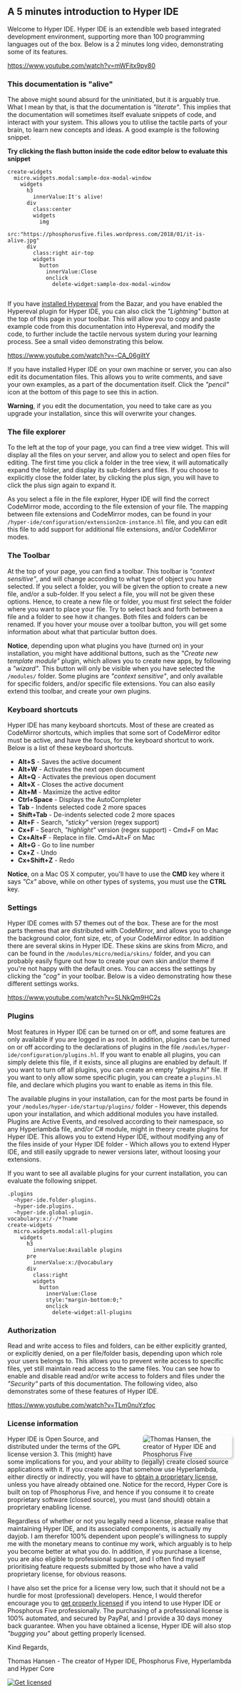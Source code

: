 ## A 5 minutes introduction to Hyper IDE

Welcome to Hyper IDE. Hyper IDE is an extendible web based integrated development environment, supporting more than
100 programming languages out of the box. Below is a 2 minutes long video, demonstrating some of its features.

https://www.youtube.com/watch?v=mWFitx9py80

### This documentation is "alive"

The above might sound absurd for the uninitiated, but it is arguably true. What I mean by that, is that the
documentation is _"literate"_. This implies that the documentation will sometimes itself evaluate snippets of code,
and interact with your system. This allows you to utilise the tactile parts of your brain, to learn new concepts 
and ideas. A good example is the following snippet.

**Try clicking the flash button inside the code editor below to evaluate this snippet**

```hyperlambda-snippet
create-widgets
  micro.widgets.modal:sample-dox-modal-window
    widgets
      h3
        innerValue:It's alive!
      div
        class:center
        widgets
          img
            src:"https://phosphorusfive.files.wordpress.com/2018/01/it-is-alive.jpg"
      div
        class:right air-top
        widgets
          button
            innerValue:Close
            onclick
              delete-widget:sample-dox-modal-window


```

If you have [installed Hypereval](/bazar?app=hypereval) from the Bazar, and you have enabled the Hypereval plugin for Hyper IDE,
you can also click the _"Lightning"_ button at the top of this page in your toolbar. This will allow you to copy and paste
example code from this documentation into Hypereval, and modify the code, to further include the tactile nervous system during your 
learning process. See a small video demonstrating this below.

https://www.youtube.com/watch?v=-CA_06giItY

If you have installed Hyper IDE on your own machine or server, you can also edit its documentation files. This allows you
to write comments, and save your own examples, as a part of the documentation itself. Click the _"pencil"_ icon at the
bottom of this page to see this in action.

**Warning**, if you edit the documentation, you need to take care as you upgrade your installation, since this will
overwrite your changes.

### The file explorer

To the left at the top of your page, you can find a tree view widget. This will display all the files on your server, 
and allow you to select and open files for editing. The first time you click a folder in the tree view, it will 
automatically expand the folder, and display its sub-folders and files. If you choose to explicitly close
the folder later, by clicking the plus sign, you will have to click the plus sign again to expand it.

As you select a file in the file explorer, Hyper IDE will find the correct CodeMirror mode, according to the file 
extension of your file. The mapping between file extensions and CodeMirror modes, can be found 
in your `/hyper-ide/configuration/extension2cm-instance.hl` file, and you can edit this file to add support for
additional file extensions, and/or CodeMirror modes.

### The Toolbar

At the top of your page, you can find a toolbar. This toolbar is _"context sensitive"_, and will change
according to what type of object you have selected. If you select a folder, you will be given the option to
create a new file, and/or a sub-folder. If you select a file, you will not be given these options. Hence,
to create a new file or folder, you must first select the folder where you want to place your file.
Try to select back and forth between a file and a folder to see how it changes. Both files and folders
can be renamed. If you hover your mouse over a toolbar button, you will get some information about what 
that particular button does.

**Notice**, depending upon what plugins you have (turned on) in your installation, you might
have additional buttons, such as the _"Create new template module"_ plugin, which allows you to create
new apps, by following a _"wizard"_. This button will only be visible when you have selected the `/modules/` 
folder. Some plugins are _"context sensitive"_, and only available for
specific folders, and/or specific file extensions. You can also easily extend this toolbar, and create
your own plugins.

### Keyboard shortcuts

Hyper IDE has many keyboard shortcuts. Most of these are created as CodeMirror shortcuts, which implies that
some sort of CodeMirror editor must be active, and have the focus, for the keyboard shortcut to work.
Below is a list of these keyboard shortcuts.

* __Alt+S__ - Saves the active document
* __Alt+W__ - Activates the next open document
* __Alt+Q__ - Activates the previous open document
* __Alt+X__ - Closes the active document
* __Alt+M__ - Maximize the active editor
* __Ctrl+Space__ - Displays the AutoCompleter
* __Tab__ - Indents selected code 2 more spaces
* __Shift+Tab__ - De-indents selected code 2 more spaces
* __Alt+F__ - Search, _"sticky"_ version (regex support)
* __Cx+F__ - Search, _"highlight"_ version (regex support) - Cmd+F on Mac
* __Cx+Alt+F__ - Replace in file. Cmd+Alt+F on Mac
* __Alt+G__ - Go to line number
* __Cx+Z__ - Undo
* __Cx+Shift+Z__ - Redo

**Notice**, on a Mac OS X computer, you'll have to use the **CMD** key where it says _"Cx"_ above, while on other
types of systems, you must use the **CTRL** key.

### Settings

Hyper IDE comes with 57 themes out of the box. These are for the most parts themes that are distributed with
CodeMirror, and allows you to change the background color, font size, etc, of your CodeMirror editor. In addition there
are several skins in Hyper IDE. These skins are skins from Micro, and can be found in the `/modules/micro/media/skins/`
folder, and you can probably easily figure out how to create your own skin and/or theme if you're not happy with the
default ones. You can access the settings by clicking the _"cog"_ in your toolbar. Below is a video demonstrating
how these different settings works.

https://www.youtube.com/watch?v=SLNkQm9HC2s

### Plugins

Most features in Hyper IDE can be turned on or off, and some features are only available if you are logged in
as root. In addition, plugins can be turned on or off according to the declarations of plugins in the 
file `/modules/hyper-ide/configuration/plugins.hl`. If you want to enable all plugins, you can simply delete this file,
if it exists, since all plugins are enabled by default. If you want to turn off all plugins, you can
create an empty _"plugins.hl"_ file. If you want to only allow some specific plugin, you can create a `plugins.hl` file,
and declare which plugins you want to enable as items in this file.

The available plugins in your installation, can for the most parts be found in your `/modules/hyper-ide/startup/plugins/` 
folder - However, this depends upon your installation, and which additional modules you have installed. Plugins are 
Active Events, and resolved according to their namespace, so any Hyperlambda file, and/or C# module, might in theory 
create plugins for Hyper IDE. This allows you to extend Hyper IDE, without modifying any of the files inside of your 
Hyper IDE folder - Which allows you to extend Hyper IDE, and still easily upgrade to newer versions later, 
without loosing your extensions.

If you want to see all available plugins for your current installation, you can evaluate the following snippet.

```hyperlambda-snippet
.plugins
  ~hyper-ide.folder-plugins.
  ~hyper-ide.plugins.
  ~hyper-ide.global-plugin.
vocabulary:x:/-/*?name
create-widgets
  micro.widgets.modal:all-plugins
    widgets
      h3
        innerValue:Available plugins
      pre
        innerValue:x:/@vocabulary
      div
        class:right
        widgets
          button
            innerValue:Close
            style:"margin-bottom:0;"
            onclick
              delete-widget:all-plugins
```

### Authorization

Read and write access to files and folders, can be either explicitly granted, or explicitly denied, on a per 
file/folder basis, depending upon which role your users belongs to. This allows you to prevent write access 
to specific files, yet still maintain read access to the same files. You can see how to enable and disable 
read and/or write access to folders and files under the _"Security"_ parts of this documentation.
The following video, also demonstrates some of these features of Hyper IDE.

https://www.youtube.com/watch?v=TLm0nuYzfoc

### License information

<img src="https://phosphorusfive.files.wordpress.com/2017/12/thomas-hansen.jpg" style="float:right;margin-left:3rem;max-width:200px;border-radius:5px;box-shadow:3px 3px 5px rgba(0,0,0,.2);" alt="Thomas Hansen, the creator of Hyper IDE and Phosphorus Five" />

Hyper IDE is Open Source, and distributed under the terms of the GPL license version 3. This (might) have some
implications for you, and your ability to (legally) create closed source applications with it. If you create 
apps that somehow use Hyperlambda, either directly or indirectly, you will have to [obtain a proprietary license](/bazar?app=license),
unless you have already obtained one. Notice for the record, Hyper Core is built on top of Phosphorus Five,
and hence if you consume it to create proprietary software (closed source), you must (and should) obtain a 
proprietary enabling license.

Regardless of whether or not you legally need a license, please realise that maintaining Hyper IDE, and its
associated components, is actually my dayjob. I am therefor 100% dependent upon people's willingness
to supply me with the monetary means to continue my work, which arguably is to help you become better at what you do.
In addition, if you purchase a license, you are also eligible to professional support, and I often find 
myself prioritising feature requests submitted by those who have a valid proprietary license, for obvious reasons.

I have also set the price for a license very low, such that it should not be a hurdle 
for most (professional) developers. Hence, I would therefor encourage you
to [get properly licensed](/bazar?app=license) if you intend to use Hyper IDE or Phosphorus Five
professionally. The purchasing of a professional license is 100% automated, and secured by PayPal, and I provide
a 30 days money back guarantee. When you have obtained a license, Hyper IDE will also stop _"bugging you"_ about 
getting properly licensed.
<br/>

Kind Regards,

Thomas Hansen - The creator of Hyper IDE, Phosphorus Five, Hyperlambda and Hyper Core

<a href="/bazar?app=license">
  <img style="display:block;margin-left:auto;margin-right:auto;" class="shaded rounded" src="https://phosphorusfive.files.wordpress.com/2017/09/license.jpg" alt="Get licensed" />
</a>
